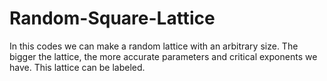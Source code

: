 # Random-Square-Lattice
In this codes we can make a random lattice with an arbitrary size. The bigger the lattice, the more accurate parameters and critical exponents we have.
This lattice can be labeled.
